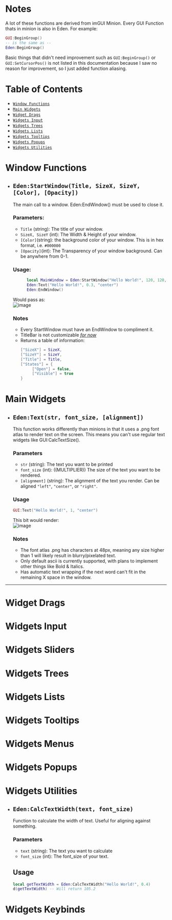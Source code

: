 # Notes
A lot of these functions are derived from imGUI Minion. Every GUI Function thats in minion is also in Eden. For example:
```lua
GUI:BeginGroup()
-- is the same as --
Eden:BeginGroup()
```
Basic things that didn't need improvement such as `GUI:BeginGroup()` or `GUI:SetCursorPos()` is not listed in this documentation because I saw no reason for improvement, so I just added function aliasing.

# Table of Contents
- [`Window Functions`](#window-functions)
- [`Main Widgets`](#main-widgets)
- [`Widget Drags`](#widget-drags)
- [`Widgets Input`](#widgets-input)
- [`Widgets Trees`](#widgets-trees)
- [`Widgets Lists`](#widgets-lists)
- [`Widgets Tooltips`](#widgets-tooltips)
- [`Widgets Popups`](#widgets-popups)
- [`Widgets Utilities`](#widgets-utilities)

# Window Functions

- ## `Eden:StartWindow(Title, SizeX, SizeY, [Color], [Opacity])`
  The main call to a window. Eden:EndWindow() must be used to close it.
  ### Parameters:
  - `Title` (string): The title of your window.
  - `SizeX, SizeY` (int): The Width & Height of your window.
  - `[Color]`(string): the background color of your window. This is in hex format, i.e. `#000000`
  - `[Opacity]`(int): The Transparency of your window background. Can be anywhere from 0-1.
  ### Usage:
  ```lua
        local MainWindow = Eden:StartWindow("Hello World!", 120, 120, "#000000", 0.3)
        Eden:Text("Hello World!", 0.3, "center")
        Eden:EndWindow()
  ```
  Would pass as: <br>
  ![image](https://user-images.githubusercontent.com/86452536/225070082-36ded147-30e9-4c75-b239-971c0b7ce01e.png)

  
  ### Notes
  - Every StartWindow must have an EndWindow to compliment it. 
  - TitleBar is not customizable <u> *for now* </u>
  - Returns a table of information:
    ```lua
    ["SizeX"] = SizeX,
    ["SizeY"] = SizeY,
    ["Title"] = Title,
    ["States"] = {
         ["Open"] = false,
         ["Visible"] = true
    }
    ```

# Main Widgets
- ## `Eden:Text(str, font_size, [alignment])`
  This function works differently than minions in that it uses a .png font atlas to render text on the screen. This means you can't use regular text widgets like GUI:CalcTextSize().
  
  ### Parameters
  - `str` (string): The text you want to be printed
  - `font_size` (int): ((MULTIPLIER)) The size of the text you want to be rendered.
  - `[alignment]` (string): The alignment of the text you render. Can be aligned `"left"`, `"center"`, or `"right"`. 
  
  ### Usage
  ```lua
  GUI:Text("Hello World!", 1, "center")
  ```
  This bit would render: <br>
  ![image](https://user-images.githubusercontent.com/86452536/225076493-c73b0eaa-e791-4f4e-a5bc-ab95ab4db706.png)

  ### Notes
  - The font atlas .png has characters at 48px, meaning any size higher than 1 will likely result in blurry/pixelated text.
  - Only default ascii is currently supported, with plans to implement other things like Bold & Italics.
  - Has automatic text wrapping if the next word can't fit in the remaining X space in the window. 
  
---

# Widget Drags

# Widgets Input

# Widgets Sliders

# Widgets Trees

# Widgets Lists

# Widgets Tooltips

# Widgets Menus

# Widgets Popups

# Widgets Utilities

- ## `Eden:CalcTextWidth(text, font_size)`
  Function to calculate the width of text. Useful for aligning against something.
  
  ### Parameters
  - `text` (string): The text you want to calculate
  - `font_size` (int): The font_size of your text.
  
  ## Usage
  ```lua
  local getTextWidth = Eden:CalcTextWidth("Hello World!", 0.4)
  d(getTextWidth) -- Will return 105.2
  ```
  
# Widgets Keybinds
